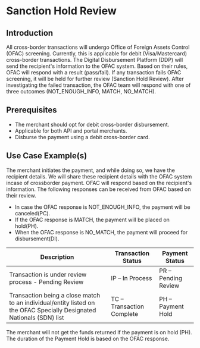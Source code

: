 # Sanction Hold Review

## Introduction

All cross-border transactions will undergo Office of Foreign Assets Control (OFAC) screening. Currently, this is applicable for debit (Visa/Mastercard) cross-border transactions. The Digital Disbursement Platform (DDP) will send the recipient's information to the OFAC system. Based on their rules, OFAC will respond with a result (pass/fail). If any transaction fails OFAC screening, it will be held for further review (Sanction Hold Review). After investigating the failed transaction, the OFAC team will respond with one of three outcomes (NOT_ENOUGH_INFO, MATCH, NO_MATCH).

## Prerequisites

- The merchant should opt for debit cross-border disbursement.
- Applicable for both API and portal merchants.
- Disburse the payment using a debit cross-border card.

## Use Case Example(s)

The merchant initiates the payment, and while doing so, we have the recipient details. We will share these recipient details with the OFAC system incase of crossborder payment. OFAC will respond based on the recipient's information. The following responses can be received from OFAC based on their review.

- In case the OFAC response is NOT_ENOUGH_INFO, the payment will be canceled(PC).
- If the OFAC response is MATCH, the payment will be placed on hold(PH).
- When the OFAC response is NO_MATCH, the payment will proceed for disbursement(DI).

| Description 	| Transaction Status	   | Payment Status 	|
|---------------|--------------------------|--------------------|
| Transaction is under review process - Pending Review | IP – In Process    | PR – Pending Review    |
| Transaction being a close match to an individual/entity listed on the OFAC Specially Designated Nationals (SDN) list | TC – Transaction Complete    | PH – Payment Hold     |

The merchant will not get the funds returned if the payment is on hold (PH). The duration of the Payment Hold is based on the OFAC response.
